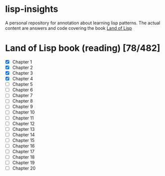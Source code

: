 # lisp-insights
A personal repository for annotation about learning lisp patterns.
The actual content are answers and code covering the book [Land of Lisp](http://www.landoflisp.com)

# Land of Lisp book (reading) [78/482]

 - [X] Chapter 1
 - [X] Chapter 2
 - [X] Chapter 3
 - [X] Chapter 4
 - [ ] Chapter 5
 - [ ] Chapter 6
 - [ ] Chapter 7
 - [ ] Chapter 8
 - [ ] Chapter 9
 - [ ] Chapter 10
 - [ ] Chapter 11
 - [ ] Chapter 12
 - [ ] Chapter 13
 - [ ] Chapter 14
 - [ ] Chapter 15
 - [ ] Chapter 16
 - [ ] Chapter 17
 - [ ] Chapter 18
 - [ ] Chapter 19
 - [ ] Chapter 20
